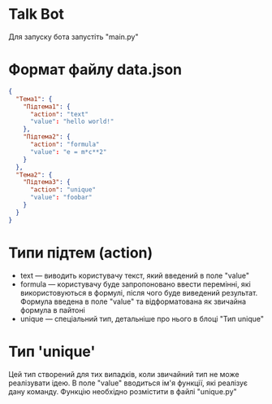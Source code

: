 # Talk Bot
Для запуску бота запустіть "main.py"

# Формат файлу data.json
```json
{
  "Тема1": {
    "Підтема1": {
      "action": "text"
      "value": "hello world!"
    },
    "Підтема2": {
      "action": "formula"
      "value": "e = m*c**2"
    }
  },
  "Тема2": {
    "Підтема3": {
      "action": "unique"
      "value": "foobar"
    }
  }
}
```

# Типи підтем (action)
- text — виводить користувачу текст, який введений в поле "value"
- formula — користувачу буде запропоновано ввести перемінні, які використовуються в формулі, після чого буде виведений результат. Формула введена в поле "value" та відформатована як звичайна формула в пайтоні
- unique — спеціальний тип, детальніше про нього в блоці "Тип unique"

# Тип 'unique'
Цей тип створений для тих випадків, коли звичайний тип не може реалізувати ідею. В поле "value" вводиться ім'я функції, які реалізує дану команду. Функцію необхідно розмістити в файлі "unique.py"
